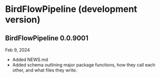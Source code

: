 # BirdFlowPipeline (development version)

## BirdFlowPipeline 0.0.9001
Feb 9, 2024

* Added NEWS.md
* Added schema outlining major package functions, how they call each other,
and what files they write.



